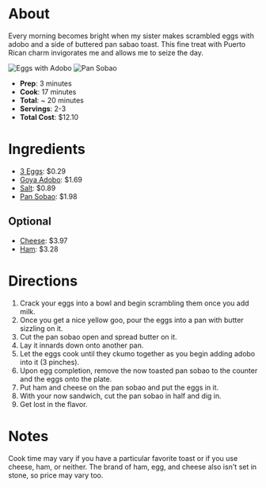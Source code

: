# About

Every morning becomes bright when my sister makes scrambled eggs with adobo and a side of buttered pan sabao toast. This fine treat with Puerto Rican charm invigorates me and allows me to seize the day.

![Eggs with Adobo](https://nildaskitchen.net/wp-content/uploads/2011/09/scrambled-eggs.jpg) 
![Pan Sobao](./Pab.png)

* **Prep**: 3 minutes
* **Cook**: 17 minutes
* **Total**: ~ 20 minutes
* **Servings**: 2-3
* **Total Cost**: $12.10

# Ingredients
* [3 Eggs](https://grocery.walmart.com/ip/Great-Value-Large-White-Eggs-18-count-36-oz/172844767): $0.29
* [Goya Adobo](https://www.target.com/p/goya-adobo-all-purpose-seasoning-8-oz/-/A-14771792?ref=tgt_adv_XS000000&AFID=google_pla_df&fndsrc=tgtao&CPNG=PLA_Grocery%2BShopping_Local&adgroup=SC_Grocery&LID=700000001170770pgs&network=g&device=c&location=9002030&ds_rl=1246978&ds_rl=1247077&ds_rl=1246978&gclid=EAIaIQobChMIibPRrcr-5wIVC9vACh3fIgW4EAkYASABEgKvlvD_BwE&gclsrc=aw.ds): $1.69
* [Salt](https://www.target.com/p/morton-iodized-salt-26oz/-/A-13171237): $0.89
* [Pan Sobao](https://grocery.walmart.com/ip/Los-Cidrines-Pan-Sobao-Sweet-Bread/154686007): $1.98
## Optional
* [Cheese](https://grocery.walmart.com/ip/Kraft-Singles-American-Slices-24-ct-16-0-oz-Wrapper/10452905): $3.97
* [Ham](https://grocery.walmart.com/ip/Hillshire-Farm-Ultra-Thin-Sliced-Lunchmeat-Black-Forest-Ham-9-oz/26832120): $3.28

# Directions
1. Crack your eggs into a bowl and begin scrambling them once you add milk.
1. Once you get a nice yellow goo, pour the eggs into a pan with butter sizzling on it.
1. Cut the pan sobao open and spread butter on it.
1. Lay it innards down onto another pan.
1. Let the eggs cook until they ckumo together as you begin adding adobo into it (3 pinches).
1. Upon egg completion, remove the now toasted pan sobao to the counter and the eggs onto the plate.
1. Put ham and cheese on the pan sobao and put the eggs in it.
1. With your now sandwich, cut the pan sobao in half and dig in.
1. Get lost in the flavor.

# Notes
Cook time may vary if you have a particular favorite toast or if you use cheese, ham, or neither. The brand of ham, egg, and cheese also isn't set in stone, so price may vary too.